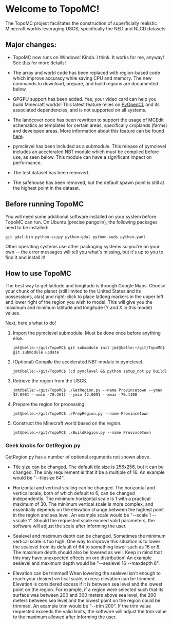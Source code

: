 # Welcome to TopoMC!

The TopoMC project facilitates the construction of superficially realistic Minecraft worlds leveraging USGS, specifically the NED and NLCD datasets.

## Major changes:

* TopoMC now runs on Windows!  Kinda.  I think.  It works for me, anyway!  See [this](https://github.com/mathuin/TopoMC/wiki/RunningOnWindows) for more details!

* The array and world code has been replaced with region-based code which improve accuracy while saving CPU and memory.  The new commands to download, prepare, and build regions are documented below.

* GPGPU support has been added. Yes, your video card can help you build Minecraft worlds!  This latest feature relies on [PyOpenCL](http://mathema.tician.de/software/pyopencl) and its associated dependencies, and is not supported on all systems.

* The landcover code has been rewritten to support the usage of MCEdit schematics as templates for certain areas, specifically croplands (farms) and developed areas.  More information about this feature can be found [here](https://github.com/mathuin/TopoMC/wiki/UsingSchematics).

* pymclevel has been included as a submodule.  This release of pymclevel includes an accelerated NBT module which must be compiled before use, as seen below.  This module can have a significant impact on performance.

* The test dataset has been removed.

* The safehouse has been removed, but the default spawn point is still at the highest point in the dataset.

## Before running TopoMC

You will need some additional software installed on your system before TopoMC can run.  On Ubuntu (precise pangolin), the following packages need to be installed:  

`git gdal-bin python-scipy python-gdal python-suds python-yaml`

Other operating systems use other packaging systems so you're on your own -- the error messages will tell you what's missing, but it's up to you to find it and install it!

## How to use TopoMC

The best way to get latitude and longitude is through Google Maps.  Choose your chunk of the planet (still limited to the United States and its possessions, alas) and right-click to place latlong markers in the upper left and lower right of the region you wish to model.  This will give you the maximum and minimum latitude and longitude (Y and X in this model) values.

Next, here's what to do!

1.  Import the pymclevel submodule.  Must be done once before anything else.

	`jmt@belle:~/git/TopoMC$ git submodule init
    jmt@belle:~/git/TopoMC$ git submodule update`
	
2.  (Optional) Compile the accelerated NBT module in pymclevel.

	`jmt@belle:~/git/TopoMC$ (cd pymclevel && python setup_nbt.py build)`

3.  Retrieve the region from the USGS.

	`jmt@belle:~/git/TopoMC$ ./GetRegion.py --name Provincetown --ymax 42.0901 --xmin -70.2611 --ymin 42.0091 --xmax -70.1100`

4.  Prepare the region for processing.

	`jmt@belle:~/git/TopoMC$ ./PrepRegion.py --name Provincetown`

5.  Construct the Minecraft world based on the region.

	`jmt@belle:~/git/TopoMC$ ./BuildRegion.py --name Provincetown`

### Geek knobs for GetRegion.py

GetRegion.py has a number of optional arguments not shown above.

* Tile size can be changed.
    The default tile size is 256x256, but it can be changed.  The only requirement is that it be a multiple of 16.  An example would be "--tilesize 64".

* Horizontal and vertical scaling can be changed.
    The horizontal and vertical scale, both of which default to 6, can be changed independently.  The minimum horizontal scale is 1 with a practical maximum of 30.  The minimum vertical scale is more complex, and essentially depends on the elevation change between the highest point in the region and sea level.  An example scale would be "--scale 1 --vscale 1".  Should the requested scale exceed valid parameters, the software will adjust the scale after informing the user.

* Sealevel and maximum depth can be changed.
    Sometimes the minimum vertical scale is too high.  One way to improve this situation is to lower the sealevel from its default of 64 to something lower such as 16 or 8.  The maximum depth should also be lowered as well.  Keep in mind that this may have unexpected effects on ore distribution!  An example sealevel and maximum depth would be "--sealevel 16 --maxdepth 8".

* Elevation can be trimmed!
    When lowering the sealevel isn't enough to reach your desired vertical scale, excess elevation can be trimmed.  Elevation is considered excess if it is between sea level and the lowest point on the region.  For example, if a region were selected such that its surface was between 200 and 300 meters above sea level, the 200 meters between sea level and the lowest point on the region could be trimmed.  An example trim would be "--trim 200".  If the trim value requested exceeds the valid limits, the software will adjust the trim value to the maximum allowed after informing the user.
